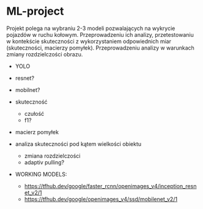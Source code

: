 # ML-project
Projekt polega na wybraniu 2-3 modeli pozwalających na wykrycie pojazdów w ruchu kołowym. Przeprowadzeniu ich analizy, przetestowaniu w kontekście skuteczności z wykorzystaniem odpowiednich miar (skuteczności, macierzy pomyłek). Przeprowadzeniu analizy w warunkach zmiany rozdzielczości obrazu.

- YOLO
- resnet?
- mobilnet?



- skuteczność
    - czułość
    - f1?


- macierz pomyłek


- analiza skuteczności pod kątem wielkości obiektu
    - zmiana rozdzielczości
    - adaptiv pulling?



- WORKING MODELS:
  - https://tfhub.dev/google/faster_rcnn/openimages_v4/inception_resnet_v2/1
  - https://tfhub.dev/google/openimages_v4/ssd/mobilenet_v2/1